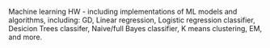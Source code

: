 Machine learning HW - including implementations of ML models and algorithms, including: 
GD, Linear regression, Logistic regression classifier, Desicion Trees classifer, Naive/full Bayes classifier, K means clustering, EM, and more.
